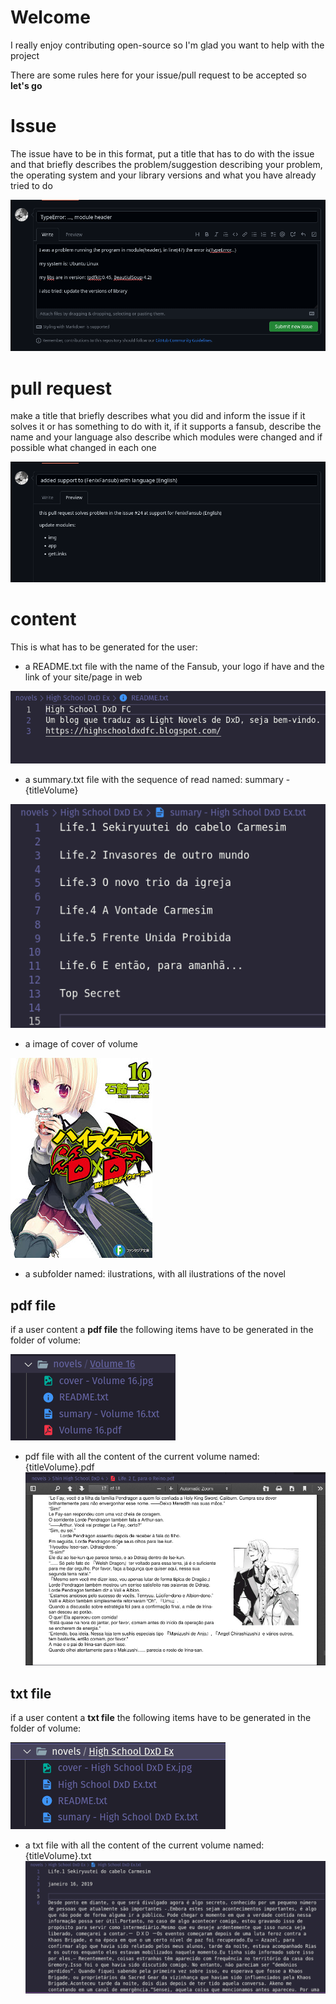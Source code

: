 # Welcome

I really enjoy contributing open-source so I'm glad you want to help with the project

There are some rules here for your issue/pull request to be accepted so **let's go**

# Issue

The issue have to be in this format, put a title that has to do with the issue and that briefly describes the problem/suggestion describing your problem, the operating system and your library versions and what you have already tried to do

![issue-way](assets/github/issue-way.png)

# pull request

make a title that briefly describes what you did and inform the issue if it solves it or has something to do with it, if it supports a fansub, describe
the name and your language also describe which modules were changed and if possible what changed in each one

![pull-request-way](assets/github/pull-request-way.png)

# content

This is what has to be generated for the user:

- a README.txt file with the name of the Fansub, your logo if have and the link of your site/page in web

![header](assets/content/header.png)

- a summary.txt file with the sequence of read named: summary - {titleVolume}

![summary](assets/content/summary.png)

- a image of cover of volume

![cover](assets/content/cover.jpeg)

- a subfolder named: ilustrations, with all ilustrations of the novel

## pdf file

if a user content a **pdf file** the following items have to be generated in the folder of volume:

![pdf-choose](assets/content/pdf-choose.png)

- pdf file with all the content of the current volume named: {titleVolume}.pdf
  ![pdf-novel](assets/content/pdf-novel.png)

## txt file

if a user content a **txt file** the following items have to be generated in the folder of volume:

![txt-choise](assets/content/txt-choose.png)

- a txt file with all the content of the current volume named: {titleVolume}.txt
  ![txt-novel](assets/content/txt-novel.png)
